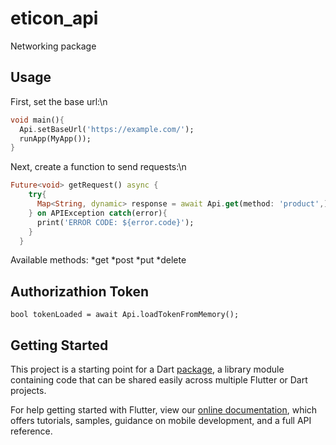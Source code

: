 # eticon_api

Networking package

## Usage

First, set the base url:\n
```dart
void main(){
  Api.setBaseUrl('https://example.com/');
  runApp(MyApp());
}
```

Next, create a function to send requests:\n
```dart
Future<void> getRequest() async {
    try{
      Map<String, dynamic> response = await Api.get(method: 'product',);
    } on APIException catch(error){
      print('ERROR CODE: ${error.code}');
    }
  }
  ```

Available methods:
*get
*post
*put
*delete

## Authorizathion Token

```bool tokenLoaded = await Api.loadTokenFromMemory();```

## Getting Started

This project is a starting point for a Dart
[package](https://flutter.dev/developing-packages/),
a library module containing code that can be shared easily across
multiple Flutter or Dart projects.

For help getting started with Flutter, view our 
[online documentation](https://flutter.dev/docs), which offers tutorials, 
samples, guidance on mobile development, and a full API reference.
